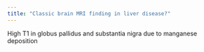 ```yaml
---
title: "Classic brain MRI finding in liver disease?"
---
```

High T1 in globus pallidus and substantia nigra due to manganese deposition


